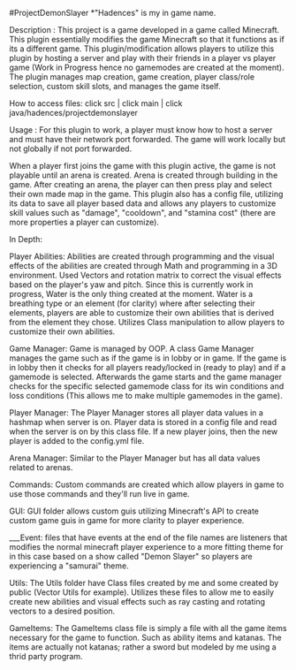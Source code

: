 #ProjectDemonSlayer
*"Hadences" is my in game name.

Description :
This project is a game developed in a game called Minecraft. This plugin essentially modifies the game Minecraft so that it functions as if its a different game.
This plugin/modification allows players to utilize this plugin by hosting a server and play with their friends in a player vs player game (Work in Progress hence
no gamemodes are created at the moment). The plugin manages map creation, game creation, player class/role selection, custom skill slots, and manages the game itself. 

How to access files:
  click src | click main | click java/hadences/projectdemonslayer

Usage :
For this plugin to work, a player must know how to host a server and must have their network port forwarded. The game will work locally but not globally if not
port forwarded.

When a player first joins the game with this plugin active, the game is not playable until an arena is created. Arena is created through building in the game. After
creating an arena, the player can then press play and select their own made map in the game. This plugin also has a config file, utilizing its data to save all player
based data and allows any players to customize skill values such as "damage", "cooldown", and "stamina cost" (there are more properties a player can customize).

In Depth:

  Player Abilities:
    Abilities are created through programming and the visual effects of the abilities are created through Math and programming in a 3D environment.
    Used Vectors and rotation matrix to correct the visual effects based on the player's yaw and pitch.
    Since this is currently work in progress, Water is the only thing created at the moment. Water is a breathing type or an element (for clarity) where after selecting
    their elements, players are able to customize their own abilities that is derived from the element they chose. Utilizes Class manipulation to allow players to
    customize their own abilities.
    
  Game Manager:
    Game is managed by OOP. A class Game Manager manages the game such as if the game is in lobby or in game. If the game is in lobby then it checks for all players
    ready/locked in (ready to play) and if a gamemode is selected. Afterwards the game starts and the game manager checks for the specific selected gamemode class for
    its win conditions and loss conditions (This allows me to make multiple gamemodes in the game).
    
  Player Manager:
    The Player Manager stores all player data values in a hashmap when server is on. Player data is stored in a config file and read when the server is on by this class
    file. If a new player joins, then the new player is added to the config.yml file.
  
  Arena Manager:
    Similar to the Player Manager but has all data values related to arenas.
  
  Commands:
    Custom commands are created which allow players in game to use those commands and they'll run live in game.
    
  GUI:
    GUI folder allows custom guis utilizing Minecraft's API to create custom game guis in game for more clarity to player experience.
    
  ___Event:
    files that have events at the end of the file names are listeners that modifies the normal minecraft player experience to a more fitting theme for in this case
    based on a show called "Demon Slayer" so players are experiencing a "samurai" theme.
  
  Utils:
    The Utils folder have Class files created by me and some created by public (Vector Utils for example). Utilizes these files to allow me to easily create new 
    abilities and visual effects such as ray casting and rotating vectors to a desired position.
  
  GameItems:
    The GameItems class file is simply a file with all the game items necessary for the game to function. Such as ability items and katanas. The items are actually not
    katanas; rather a sword but modeled by me using a thrid party program.
